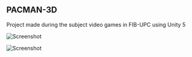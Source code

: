 ## PACMAN-3D
Project made during the subject video games in FIB-UPC using Unity 5

![Screenshot](http://i.imgur.com/Sjv0dMb.png)

![Screenshot](http://i.imgur.com/EgjrQuB.png)
